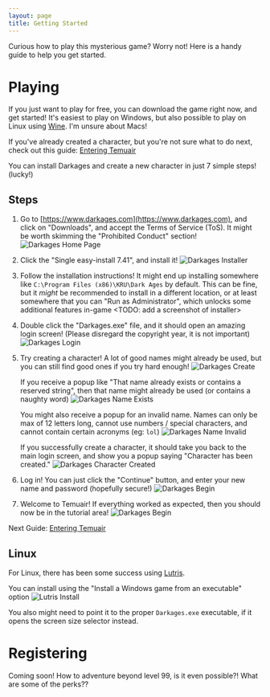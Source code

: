 ```yaml
---
layout: page
title: Getting Started
---
```


Curious how to play this mysterious game? Worry not! Here is a handy guide to help you get started.



# Playing

If you just want to play for free, you can download the game right now, and get started! It's easiest to play on Windows, but also possible to play on Linux using [Wine](https://www.winehq.org/). I'm unsure about Macs!

If you've already created a character, but you're not sure what to do next, check out this guide: [Entering Temuair](/awakening/2024/01/12/entering-temuair)

You can install Darkages and create a new character in just 7 simple steps! (lucky!)

## Steps

1. Go to [https://www.darkages.com](https://www.darkages.com), and click on "Downloads", and accept the Terms of Service (ToS). It might be worth skimming the "Prohibited Conduct" section!
![Darkages Home Page](/public/images/darkages/downloads.png)

2. Click the "Single easy-install 7.41", and install it!
![Darkages Installer](/public/images/darkages/installer.png)

3. Follow the installation instructions! It might end up installing somewhere like `C:\Program Files (x86)\KRU\Dark Ages` by default. This can be fine, but it _might_ be recommended to install in a different location, or at least somewhere that you can "Run as Administrator", which unlocks some additional features in-game <TODO: add a screenshot of installer>

4. Double click the "Darkages.exe" file, and it should open an amazing login screen! (Please disregard the copyright year, it is not important)
![Darkages Login](/public/images/darkages/login-screen.png)

5. Try creating a character! A lot of good names might already be used, but you can still find good ones if you try hard enough!
![Darkages Create ](/public/images/darkages/create-character.png)

    If you receive a popup like "That name already exists or contains a reserved string", then that name might already be used (or contains a naughty word)
    ![Darkages Name Exists](/public/images/darkages/name-in-use.png)

    You might also receive a popup for an invalid name. Names can only be max of 12 letters long, cannot use numbers / special characters, and cannot contain certain acronyms (eg: `lol`)
    ![Darkages Name Invalid](/public/images/darkages/invalid-name.png)

    If you successfully create a character, it should take you back to the main login screen, and show you a popup saying "Character has been created."
    ![Darkages Character Created](/public/images/darkages/character-created.png)

6. Log in! You can just click the "Continue" button, and enter your new name and password (hopefully secure!)
![Darkages Begin](/public/images/darkages/continue-character.png)

7. Welcome to Temuair! If everything worked as expected, then you should now be in the tutorial area!
![Darkages Begin](/public/images/darkages/tutorial.png)

Next Guide: [Entering Temuair](/awakening/2024/01/12/entering-temuair)


## Linux

For Linux, there has been some success using [Lutris](https://lutris.net/downloads).

You can install using the "Install a Windows game from an executable" option
![Lutris Install](/public/images/darkages/install-with-lutris.png)

You also might need to point it to the proper `Darkages.exe` executable, if it opens the screen size selector instead.

# Registering

Coming soon! How to adventure beyond level 99, is it even possible?! What are some of the perks??
